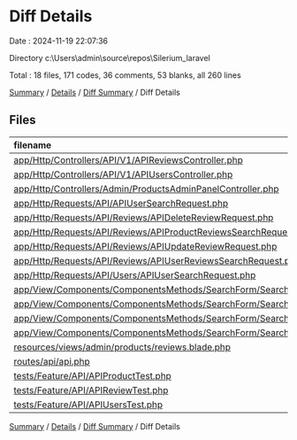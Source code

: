 # Diff Details

Date : 2024-11-19 22:07:36

Directory c:\\Users\\admin\\source\\repos\\Silerium_laravel

Total : 18 files,  171 codes, 36 comments, 53 blanks, all 260 lines

[Summary](results.md) / [Details](details.md) / [Diff Summary](diff.md) / Diff Details

## Files
| filename | language | code | comment | blank | total |
| :--- | :--- | ---: | ---: | ---: | ---: |
| [app/Http/Controllers/API/V1/APIReviewsController.php](/app/Http/Controllers/API/V1/APIReviewsController.php) | PHP | 73 | 0 | 8 | 81 |
| [app/Http/Controllers/API/V1/APIUsersController.php](/app/Http/Controllers/API/V1/APIUsersController.php) | PHP | 2 | -6 | 0 | -4 |
| [app/Http/Controllers/Admin/ProductsAdminPanelController.php](/app/Http/Controllers/Admin/ProductsAdminPanelController.php) | PHP | -1 | 0 | 0 | -1 |
| [app/Http/Requests/API/APIUserSearchRequest.php](/app/Http/Requests/API/APIUserSearchRequest.php) | PHP | -21 | -10 | -5 | -36 |
| [app/Http/Requests/API/Reviews/APIDeleteReviewRequest.php](/app/Http/Requests/API/Reviews/APIDeleteReviewRequest.php) | PHP | 15 | 11 | 5 | 31 |
| [app/Http/Requests/API/Reviews/APIProductReviewsSearchRequest.php](/app/Http/Requests/API/Reviews/APIProductReviewsSearchRequest.php) | PHP | 17 | 10 | 5 | 32 |
| [app/Http/Requests/API/Reviews/APIUpdateReviewRequest.php](/app/Http/Requests/API/Reviews/APIUpdateReviewRequest.php) | PHP | 15 | 11 | 5 | 31 |
| [app/Http/Requests/API/Reviews/APIUserReviewsSearchRequest.php](/app/Http/Requests/API/Reviews/APIUserReviewsSearchRequest.php) | PHP | 17 | 10 | 5 | 32 |
| [app/Http/Requests/API/Users/APIUserSearchRequest.php](/app/Http/Requests/API/Users/APIUserSearchRequest.php) | PHP | 21 | 10 | 5 | 36 |
| [app/View/Components/ComponentsMethods/SearchForm/SearchFormProductsSearchMethod.php](/app/View/Components/ComponentsMethods/SearchForm/SearchFormProductsSearchMethod.php) | PHP | 18 | 0 | 4 | 22 |
| [app/View/Components/ComponentsMethods/SearchForm/SearchFormReviewsSearchMethod.php](/app/View/Components/ComponentsMethods/SearchForm/SearchFormReviewsSearchMethod.php) | PHP | 11 | 0 | 4 | 15 |
| [app/View/Components/ComponentsMethods/SearchForm/SearchFormSearchMethod.php](/app/View/Components/ComponentsMethods/SearchForm/SearchFormSearchMethod.php) | PHP | -39 | -1 | -4 | -44 |
| [app/View/Components/ComponentsMethods/SearchForm/SearchFormUsersSearchMethod.php](/app/View/Components/ComponentsMethods/SearchForm/SearchFormUsersSearchMethod.php) | PHP | 27 | 1 | 3 | 31 |
| [resources/views/admin/products/reviews.blade.php](/resources/views/admin/products/reviews.blade.php) | PHP | -50 | 0 | 1 | -49 |
| [routes/api/api.php](/routes/api/api.php) | PHP | 5 | 0 | 0 | 5 |
| [tests/Feature/API/APIProductTest.php](/tests/Feature/API/APIProductTest.php) | PHP | -28 | 0 | -4 | -32 |
| [tests/Feature/API/APIReviewTest.php](/tests/Feature/API/APIReviewTest.php) | PHP | 90 | 0 | 21 | 111 |
| [tests/Feature/API/APIUsersTest.php](/tests/Feature/API/APIUsersTest.php) | PHP | -1 | 0 | 0 | -1 |

[Summary](results.md) / [Details](details.md) / [Diff Summary](diff.md) / Diff Details